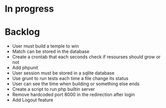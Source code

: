 # In progress


# Backlog

 * User must build a temple to win
 * Match can be stored in the database
 * Create a crontab that each seconds check if resourses should grow or not
 * Add phpunit
 * User session must be stored in a sqlite database
 * Use grunt to run tests each time a file change its status
 * User can see the time when building or something else ends
 * Create a script to run php builtin server
 * Remove hardcoded port 8000 in the redirection after login
 * Add Logout feature
